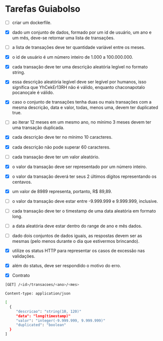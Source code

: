 # Tarefas Guiabolso

- [ ] criar um dockerfile.
- [x] dado um conjunto de dados, formado por um id de usuário, um ano e um mês, deve-se retornar uma lista de transações.
- [ ] a lista de transações deve ter quantidade variável entre os meses.
- [x] o id de usuário é um número inteiro de 1.000 a 100.000.000.
- [x] cada transação deve ter uma descrição aleatória legível no formato string.
- [x] essa descrição aleatória legível deve ser legível por humanos, isso significa que YhCekEr13RH não é válido, enquanto chaconapotalo pocanoçale é válido.
- [x] caso o conjunto de transações tenha duas ou mais transações com a mesma descrição, data e valor, todas, menos uma, devem ter duplicated true.
- [ ]  ao iterar 12 meses em um mesmo ano, no mínimo 3 meses devem ter uma transação duplicada.
- [x] cada descrição deve ter no mínimo 10 caracteres.
- [x] cada descrição não pode superar 60 caracteres.
- [ ] cada transação deve ter um valor aleatório.
- [x] o valor da transação deve ser representado por um número inteiro.
- [x] o valor da transação deverá ter seus 2 últimos dígitos representando os centavos.
- [x] um valor de 8989 representa, portanto, R$ 89,89.
- [ ] o valor da transação deve estar entre -9.999.999 e 9.999.999, inclusive.
- [ ] cada transação deve ter o timestamp de uma data aleatória em formato long.
- [ ] a data aleatória deve estar dentro do range de ano e mês dados.
- [ ] dado dois conjuntos de dados iguais, as respostas devem ser as mesmas (pelo menos durante o dia que estivermos brincando).
- [x] utilize os status HTTP para representar os casos de excessão nas validações.
- [x] além do status, deve ser respondido o motivo do erro.

- [x] Contrato
``` sh
[GET] /<id>/transacoes/<ano>/<mes>

Content-type: application/json

[
  {
     "descricao": "string(10, 120)"
     "data": "long(timestamp)"
     "valor": "integer(-9.999.999, 9.999.999)"
     "duplicated": "boolean"
  }  
]
```